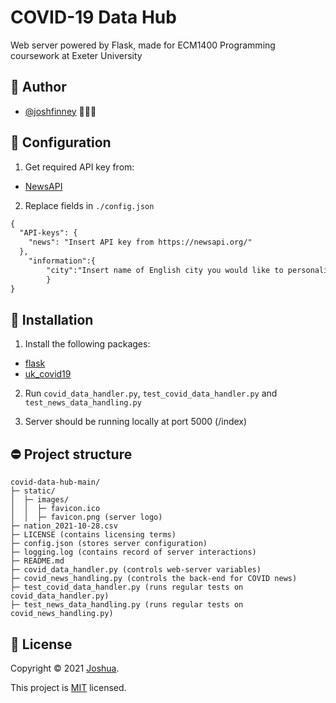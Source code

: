 
# COVID-19 Data Hub

Web server powered by Flask, made for ECM1400 Programming coursework at Exeter University


## 👤 Author

- [@joshfinney](https://github.com/joshfinney) 👨🏽‍🎓


## 📰 Configuration

1. Get required API key from:
- [NewsAPI](https://newsapi.org/)

2. Replace fields in ``` ./config.json ```
 
 

```html
{
  "API-keys": {
    "news": "Insert API key from https://newsapi.org/"
  },
	"information":{
		"city":"Insert name of English city you would like to personalise web page with"
		}
}
```


## 🚀 Installation

1. Install the following packages:
- [flask](https://flask.palletsprojects.com/en/2.0.x/)
- [uk_covid19](https://github.com/publichealthengland/coronavirus-dashboard-api-python-sdk)

2. Run `covid_data_handler.py`, `test_covid_data_handler.py` and `test_news_data_handling.py`

3. Server should be running locally at port 5000 (/index)
    
## ⛔️ Project structure
```
covid-data-hub-main/
├─ static/
│  ├─ images/
│  │  ├─ favicon.ico
│  │  ├─ favicon.png (server logo)
├─ nation_2021-10-28.csv
├─ LICENSE (contains licensing terms)
├─ config.json (stores server configuration)
├─ logging.log (contains record of server interactions)
├─ README.md
├─ covid_data_handler.py (controls web-server variables)
├─ covid_news_handling.py (controls the back-end for COVID news)
├─ test_covid_data_handler.py (runs regular tests on covid_data_handler.py)
├─ test_news_data_handling.py (runs regular tests on covid_news_handling.py)
```


## 📝 License
Copyright © 2021 [Joshua](https://github.com/joshfinney).

This project is [MIT](https://choosealicense.com/licenses/mit/) licensed.
